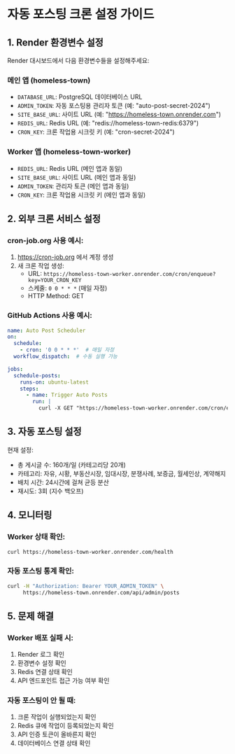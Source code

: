 # 자동 포스팅 크론 설정 가이드

## 1. Render 환경변수 설정

Render 대시보드에서 다음 환경변수들을 설정해주세요:

### 메인 앱 (homeless-town)
- `DATABASE_URL`: PostgreSQL 데이터베이스 URL
- `ADMIN_TOKEN`: 자동 포스팅용 관리자 토큰 (예: "auto-post-secret-2024")
- `SITE_BASE_URL`: 사이트 URL (예: "https://homeless-town.onrender.com")
- `REDIS_URL`: Redis URL (예: "redis://homeless-town-redis:6379")
- `CRON_KEY`: 크론 작업용 시크릿 키 (예: "cron-secret-2024")

### Worker 앱 (homeless-town-worker)
- `REDIS_URL`: Redis URL (메인 앱과 동일)
- `SITE_BASE_URL`: 사이트 URL (메인 앱과 동일)
- `ADMIN_TOKEN`: 관리자 토큰 (메인 앱과 동일)
- `CRON_KEY`: 크론 작업용 시크릿 키 (메인 앱과 동일)

## 2. 외부 크론 서비스 설정

### cron-job.org 사용 예시:
1. https://cron-job.org 에서 계정 생성
2. 새 크론 작업 생성:
   - URL: `https://homeless-town-worker.onrender.com/cron/enqueue?key=YOUR_CRON_KEY`
   - 스케줄: `0 0 * * *` (매일 자정)
   - HTTP Method: GET

### GitHub Actions 사용 예시:
```yaml
name: Auto Post Scheduler
on:
  schedule:
    - cron: '0 0 * * *'  # 매일 자정
  workflow_dispatch:  # 수동 실행 가능

jobs:
  schedule-posts:
    runs-on: ubuntu-latest
    steps:
      - name: Trigger Auto Posts
        run: |
          curl -X GET "https://homeless-town-worker.onrender.com/cron/enqueue?key=${{ secrets.CRON_KEY }}"
```

## 3. 자동 포스팅 설정

현재 설정:
- 총 게시글 수: 160개/일 (카테고리당 20개)
- 카테고리: 자유, 시황, 부동산시장, 임대시장, 분쟁사례, 보증금, 월세인상, 계약해지
- 배치 시간: 24시간에 걸쳐 균등 분산
- 재시도: 3회 (지수 백오프)

## 4. 모니터링

### Worker 상태 확인:
```bash
curl https://homeless-town-worker.onrender.com/health
```

### 자동 포스팅 통계 확인:
```bash
curl -H "Authorization: Bearer YOUR_ADMIN_TOKEN" \
     https://homeless-town.onrender.com/api/admin/posts
```

## 5. 문제 해결

### Worker 배포 실패 시:
1. Render 로그 확인
2. 환경변수 설정 확인
3. Redis 연결 상태 확인
4. API 엔드포인트 접근 가능 여부 확인

### 자동 포스팅이 안 될 때:
1. 크론 작업이 실행되었는지 확인
2. Redis 큐에 작업이 등록되었는지 확인
3. API 인증 토큰이 올바른지 확인
4. 데이터베이스 연결 상태 확인
